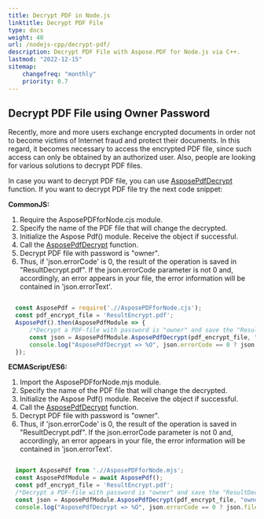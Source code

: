 ```yaml
---
title: Decrypt PDF in Node.js
linktitle: Decrypt PDF File
type: docs
weight: 40
url: /nodejs-cpp/decrypt-pdf/
description: Decrypt PDF File with Aspose.PDF for Node.js via C++.
lastmod: "2022-12-15"
sitemap:
    changefreq: "monthly"
    priority: 0.7
---
```


## Decrypt PDF File using Owner Password

Recently, more and more users exchange encrypted documents in order not to become victims of Internet fraud and protect their documents.
In this regard, it becomes necessary to access the encrypted PDF file, since such access can only be obtained by an authorized user. Also, people are looking for various solutions to decrypt PDF files. 

In case you want to decrypt PDF file, you can use [AsposePdfDecrypt](https://reference.aspose.com/pdf/nodejs-cpp/security/asposepdfdecrypt/) function. 
If you want to decrypt PDF file try the next code snippet:

**CommonJS:**

1. Require the AsposePDFforNode.сjs module.
1. Specify the name of the PDF file that will change the decrypted.
1. Initialize the Aspose Pdf() module. Receive the object if successful.
1. Call the [AsposePdfDecrypt](https://reference.aspose.com/pdf/nodejs-cpp/security/asposepdfdecrypt/) function.
1. Decrypt PDF file with password is "owner".
1. Thus, if 'json.errorCode' is 0, the result of the operation is saved in "ResultDecrypt.pdf". If the json.errorCode parameter is not 0 and, accordingly, an error appears in your file, the error information will be contained in 'json.errorText'.

```cjs

  const AsposePdf = require('.//AsposePDFforNode.cjs');
  const pdf_encrypt_file = 'ResultEncrypt.pdf';
  AsposePdf().then(AsposePdfModule => {
      /*Decrypt a PDF-file with password is "owner" and save the "ResultDecrypt.pdf"*/
      const json = AsposePdfModule.AsposePdfDecrypt(pdf_encrypt_file, "owner", "ResultDecrypt.pdf");
      console.log("AsposePdfDecrypt => %O", json.errorCode == 0 ? json.fileNameResult : json.errorText);
  });
```

**ECMAScript/ES6:**

1. Import the AsposePDFforNode.mjs module.
1. Specify the name of the PDF file that will change the decrypted.
1. Initialize the Aspose Pdf() module. Receive the object if successful.
1. Call the [AsposePdfDecrypt](https://reference.aspose.com/pdf/nodejs-cpp/security/asposepdfdecrypt/) function.
1. Decrypt PDF file with password is "owner".
1. Thus, if 'json.errorCode' is 0, the result of the operation is saved in "ResultDecrypt.pdf". If the json.errorCode parameter is not 0 and, accordingly, an error appears in your file, the error information will be contained in 'json.errorText'.

```mjs

  import AsposePdf from './/AsposePDFforNode.mjs';
  const AsposePdfModule = await AsposePdf();
  const pdf_encrypt_file = 'ResultEncrypt.pdf';
  /*Decrypt a PDF-file with password is "owner" and save the "ResultDecrypt.pdf"*/
  const json = AsposePdfModule.AsposePdfDecrypt(pdf_encrypt_file, "owner", "ResultDecrypt.pdf");
  console.log("AsposePdfDecrypt => %O", json.errorCode == 0 ? json.fileNameResult : json.errorText);
```